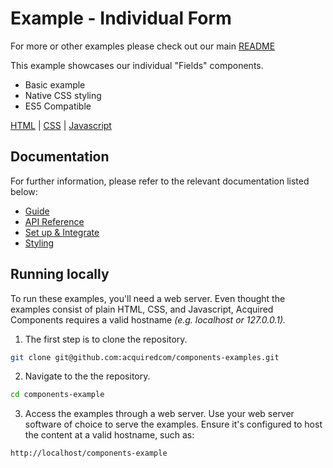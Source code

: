 # Example - Individual Form

For more or other examples please check out our main [README](../)

This example showcases our individual "Fields" components.

- Basic example
- Native CSS styling
- ES5 Compatible

[HTML](./index.html) | [CSS](./styles.css) | [Javascript](./script.js)

## Documentation
For further information, please refer to the relevant documentation listed below:

- [Guide](https://docs.acquired.com/docs/components)
- [API Reference](https://docs.acquired.com/reference/create-session-id)
- [Set up & Integrate](https://docs.acquired.com/docs/set-up-and-integrate-components)
- [Styling](https://docs.acquired.com/docs/styling-components)

## Running locally

To run these examples, you'll need a web server. Even thought the examples consist of plain HTML, CSS, and Javascript, Acquired Components requires a valid hostname _(e.g. localhost or 127.0.0.1)._

1. The first step is to clone the repository.

```bash
git clone git@github.com:acquiredcom/components-examples.git
```

2. Navigate to the the repository.

```bash
cd components-example
```

3. Access the examples through a web server. Use your web server software of choice to serve the examples. Ensure it's configured to host the content at a valid hostname, such as:

```bash
http://localhost/components-example
```
